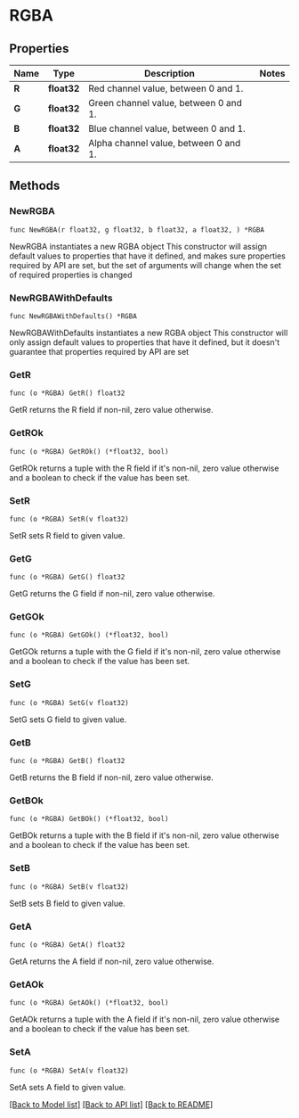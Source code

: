 # RGBA

## Properties

Name | Type | Description | Notes
------------ | ------------- | ------------- | -------------
**R** | **float32** | Red channel value, between 0 and 1. | 
**G** | **float32** | Green channel value, between 0 and 1. | 
**B** | **float32** | Blue channel value, between 0 and 1. | 
**A** | **float32** | Alpha channel value, between 0 and 1. | 

## Methods

### NewRGBA

`func NewRGBA(r float32, g float32, b float32, a float32, ) *RGBA`

NewRGBA instantiates a new RGBA object
This constructor will assign default values to properties that have it defined,
and makes sure properties required by API are set, but the set of arguments
will change when the set of required properties is changed

### NewRGBAWithDefaults

`func NewRGBAWithDefaults() *RGBA`

NewRGBAWithDefaults instantiates a new RGBA object
This constructor will only assign default values to properties that have it defined,
but it doesn't guarantee that properties required by API are set

### GetR

`func (o *RGBA) GetR() float32`

GetR returns the R field if non-nil, zero value otherwise.

### GetROk

`func (o *RGBA) GetROk() (*float32, bool)`

GetROk returns a tuple with the R field if it's non-nil, zero value otherwise
and a boolean to check if the value has been set.

### SetR

`func (o *RGBA) SetR(v float32)`

SetR sets R field to given value.


### GetG

`func (o *RGBA) GetG() float32`

GetG returns the G field if non-nil, zero value otherwise.

### GetGOk

`func (o *RGBA) GetGOk() (*float32, bool)`

GetGOk returns a tuple with the G field if it's non-nil, zero value otherwise
and a boolean to check if the value has been set.

### SetG

`func (o *RGBA) SetG(v float32)`

SetG sets G field to given value.


### GetB

`func (o *RGBA) GetB() float32`

GetB returns the B field if non-nil, zero value otherwise.

### GetBOk

`func (o *RGBA) GetBOk() (*float32, bool)`

GetBOk returns a tuple with the B field if it's non-nil, zero value otherwise
and a boolean to check if the value has been set.

### SetB

`func (o *RGBA) SetB(v float32)`

SetB sets B field to given value.


### GetA

`func (o *RGBA) GetA() float32`

GetA returns the A field if non-nil, zero value otherwise.

### GetAOk

`func (o *RGBA) GetAOk() (*float32, bool)`

GetAOk returns a tuple with the A field if it's non-nil, zero value otherwise
and a boolean to check if the value has been set.

### SetA

`func (o *RGBA) SetA(v float32)`

SetA sets A field to given value.



[[Back to Model list]](../README.md#documentation-for-models) [[Back to API list]](../README.md#documentation-for-api-endpoints) [[Back to README]](../README.md)


